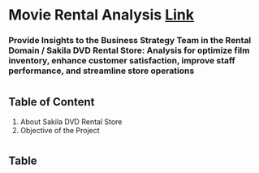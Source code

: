 # Movie Rental Analysis [Link](https://github.com/Naveenkumar9959/Movie-Rental-Analysis)

### Provide Insights to the Business Strategy Team in the Rental Domain / Sakila DVD Rental Store: Analysis for optimize film inventory, enhance customer satisfaction, improve staff performance, and streamline store operations
#
## Table of Content
1. About Sakila DVD Rental Store
2. Objective of the Project

#
## Table
